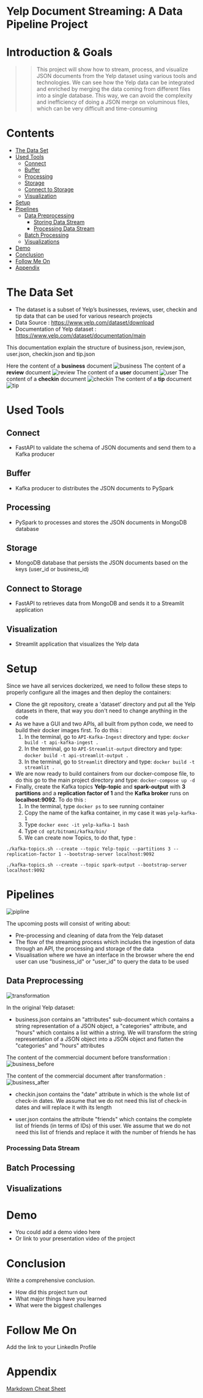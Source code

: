 
# Yelp Document Streaming: A Data Pipeline Project

# Introduction & Goals

>>This project will show how to stream, process, and visualize JSON documents from the Yelp dataset using various tools 
and technologies. We can see how the Yelp data can be integrated and enriched by merging the data coming from different 
files into a single database. This way, we can avoid the complexity and inefficiency of doing a JSON merge on voluminous
files, which can be very difficult and time-consuming

# Contents

- [The Data Set](#the-data-set)
- [Used Tools](#used-tools)
  - [Connect](#connect)
  - [Buffer](#buffer)
  - [Processing](#processing)
  - [Storage](#storage)
  - [Connect to Storage](#connect-to-storage)
  - [Visualization](#visualization)
- [Setup](#setup)
- [Pipelines](#pipelines)
  - [Data Preprocessing](#data-preprocessing)
    - [Storing Data Stream](#storing-data-stream)
    - [Processing Data Stream](#processing-data-stream)
  - [Batch Processing](#batch-processing)
  - [Visualizations](#visualizations)
- [Demo](#demo)
- [Conclusion](#conclusion)
- [Follow Me On](#follow-me-on)
- [Appendix](#appendix)


# The Data Set
- The dataset is a subset of Yelp’s businesses, reviews, user, checkin and tip data that can be used for various 
research projects
- Data Source : https://www.yelp.com/dataset/download 
- Documentation of Yelp dataset : https://www.yelp.com/dataset/documentation/main

This documentation explain the structure of business.json, review.json, user.json, checkin.json and tip.json

Here the content of a **business** document
![business](/images/business.png)
The content of a **review** document
![review](/images/review.png)
The content of a **user** document
![user](/images/user.png)
The content of a **checkin** document
![checkin](/images/checkin.png)
The content of a **tip** document
![tip](/images/tip.png)

# Used Tools
## Connect
- FastAPI to validate the schema of JSON documents and send them to a Kafka producer
## Buffer
- Kafka producer to distributes the JSON documents to PySpark
## Processing
- PySpark to processes and stores the JSON documents in MongoDB database
## Storage
- MongoDB database that persists the JSON documents based on the keys (user_id or business_id)
## Connect to Storage
- FastAPI to retrieves data from MongoDB and sends it to a Streamlit application
## Visualization
- Streamlit application that visualizes the Yelp data

# Setup
Since we have all services dockerized, we need to follow these steps to properly configure all 
the images and then deploy the containers:
- Clone the git repository, create a 'dataset' directory and put all the Yelp datasets in there,
that way you don't need to change anything in the code
- As we have a GUI and two APIs, all built from python code, we need to build their docker images
first. To do this :
  1.  In the terminal, go to `API-Kafka-Ingest` directory  and type: `docker build -t api-kafka-ingest .`
  2.  In the terminal, go to `API-Streamlit-output` directory  and type: `docker build -t api-streamlit-output .`
  3.  In the terminal, go to `Streamlit` directory  and type: `docker build -t streamlit .`
- We are now ready to build containers from our docker-compose file, to do this go to the main project directory
and type: `docker-compose up -d`
- Finally, create the Kafka topics **Yelp-topic** and **spark-output** with **3 partitions** and a **replication 
factor of 1** and the **Kafka broker** runs on **localhost:9092**. To do this : 
  1.  In the terminal, type `docker ps` to see running container
  2.  Copy the name of the kafka container, in my case it was `yelp-kafka-1`
  3.  Type `docker exec -it yelp-kafka-1 bash`
  4.  Type `cd opt/bitnami/kafka/bin/`
  5.  We can create now Topics, to do that, type : 
```shell
./kafka-topics.sh --create --topic Yelp-topic --partitions 3 --replication-factor 1 --bootstrap-server localhost:9092
```
```shell
./kafka-topics.sh --create --topic spark-output --bootstrap-server localhost:9092
```

# Pipelines

![pipline](/images/Yelp.jpg)

The upcoming posts will consist of writing about:
+ Pre-processing and cleaning of data from the Yelp dataset
+ The flow of the streaming process which includes the ingestion of data through an API, 
the processing and storage of the data
+ Visualisation where we have an interface in the browser where the end user can use "business_id" or 
"user_id" to query the data to be used

## Data Preprocessing

![transformation](/images/transformation.png)

In the original Yelp dataset:
+ business.json contains an "attributes" sub-document which contains a string representation of a JSON object, 
a "categories" attribute, and "hours" which contains a list within a string. We will transform the string 
representation of a JSON object into a JSON object and flatten the "categories" and "hours" attributes

The content of the commercial document before transformation :
![business_before](/images/business_before_preprocessing.png)

The content of the commercial document after transformation :
![business_after](/images/business.png)

+ checkin.json contains the "date" attribute in which is the whole list of check-in dates.
We assume that we do not need this list of check-in dates and will replace it with its length


+ user.json contains the attribute "friends" which contains the complete list of friends (in terms of IDs) of this user.
We assume that we do not need this list of friends and replace it with the number of friends he has

### Processing Data Stream
## Batch Processing
## Visualizations

# Demo
- You could add a demo video here
- Or link to your presentation video of the project

# Conclusion
Write a comprehensive conclusion.
- How did this project turn out
- What major things have you learned
- What were the biggest challenges

# Follow Me On
Add the link to your LinkedIn Profile

# Appendix

[Markdown Cheat Sheet](https://github.com/adam-p/markdown-here/wiki/Markdown-Cheatsheet)

